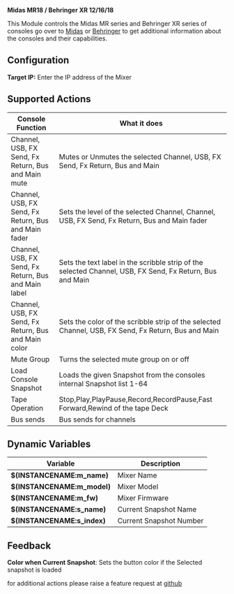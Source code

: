 **Midas MR18 / Behringer XR 12/16/18**

This Module controls the Midas MR series and Behringer XR series of consoles
go over to [Midas](http://www.musictri.be/Categories/Midas/Mixers/Digital/M32/p/P0B3I) or [Behringer](http://www.musictri.be/Categories/Behringer/Mixers/Digital/X32/p/P0ASF)
to get additional information about the consoles and their capabilities.

## Configuration
**Target IP:** Enter the IP address of the Mixer

## Supported Actions
Console Function | What it does
-----------------|---------------
Channel, USB, FX Send, Fx Return, Bus and Main mute | Mutes or Unmutes the selected Channel, USB, FX Send, Fx Return, Bus and Main
Channel, USB, FX Send, Fx Return, Bus and Main fader | Sets the level of the selected Channel, Channel, USB, FX Send, Fx Return, Bus and Main fader
Channel, USB, FX Send, Fx Return, Bus and Main label | Sets the text label in the scribble strip of the selected Channel, USB, FX Send, Fx Return, Bus and Main
Channel, USB, FX Send, Fx Return, Bus and Main color | Sets the color of the scribble strip of the selected Channel, USB, FX Send, Fx Return, Bus and Main
Mute Group | Turns the selected mute group on or off
Load Console Snapshot | Loads the given Snapshot from the consoles internal Snapshot list 1-64
Tape Operation | Stop,Play,PlayPause,Record,RecordPause,Fast Forward,Rewind of the tape Deck
Bus sends | Bus sends for channels

## Dynamic Variables
Variable | Description
-----------------|---------------
**$(INSTANCENAME:m_name)** | Mixer Name
**$(INSTANCENAME:m_model)** | Mixer Model
**$(INSTANCENAME:m_fw)** | Mixer Firmware
**$(INSTANCENAME:s_name)** | Current Snapshot Name
**$(INSTANCENAME:s_index)** | Current Snapshot Number

## Feedback
**Color when Current Snapshot**: Sets the button color if the Selected snapshot is loaded

for additional actions please raise a feature request at [github](https://github.com/bitfocus/companion)
